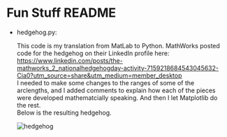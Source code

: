 # Fun Stuff README
- hedgehog.py:
 
   This code is my translation from MatLab to Python.  MathWorks posted code for the hedgehog on their LinkedIn profile here: https://www.linkedin.com/posts/the-mathworks_2_nationalhedgehogday-activity-7159218684543045632-Cia0?utm_source=share&utm_medium=member_desktop  
   I needed to make some changes to the ranges of some of the arclengths, and I added comments to explain how each of the pieces were developed mathematcially speaking.  And then I let Matplotlib do the rest.  
  Below is the resulting hedgehog. 

   ![hedgehog](https://github.com/sarahmass/python_practice/assets/54375901/acb82102-68b7-49ba-a362-8c13522519b4)
